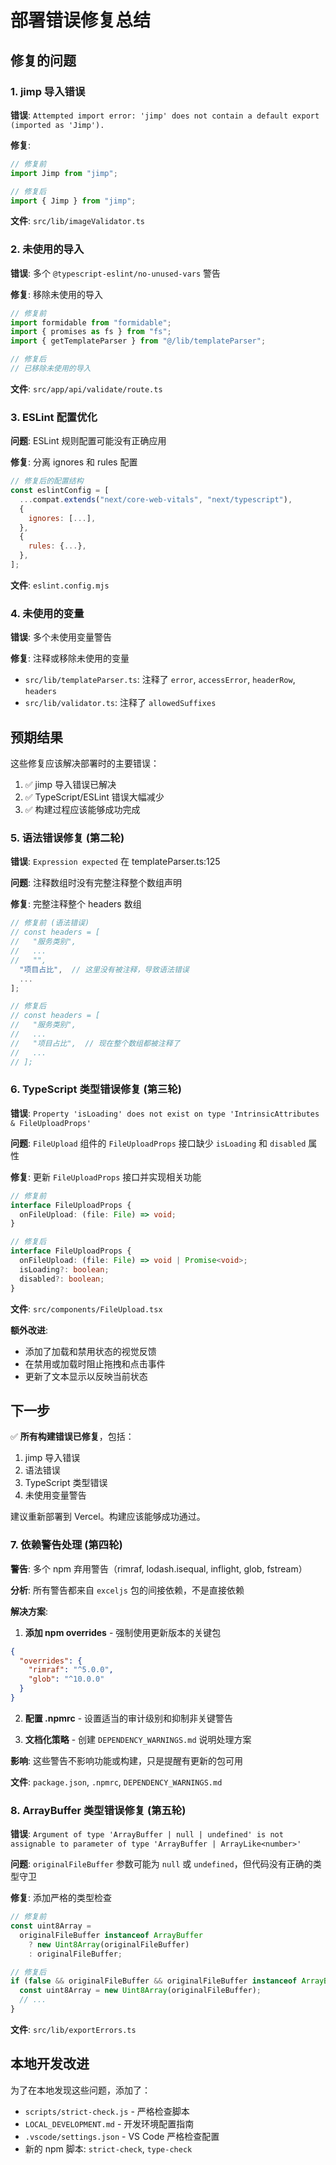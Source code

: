 # 部署错误修复总结

## 修复的问题

### 1. jimp 导入错误

**错误**: `Attempted import error: 'jimp' does not contain a default export (imported as 'Jimp').`

**修复**:

```typescript
// 修复前
import Jimp from "jimp";

// 修复后
import { Jimp } from "jimp";
```

**文件**: `src/lib/imageValidator.ts`

### 2. 未使用的导入

**错误**: 多个 `@typescript-eslint/no-unused-vars` 警告

**修复**: 移除未使用的导入

```typescript
// 修复前
import formidable from "formidable";
import { promises as fs } from "fs";
import { getTemplateParser } from "@/lib/templateParser";

// 修复后
// 已移除未使用的导入
```

**文件**: `src/app/api/validate/route.ts`

### 3. ESLint 配置优化

**问题**: ESLint 规则配置可能没有正确应用

**修复**: 分离 ignores 和 rules 配置

```javascript
// 修复后的配置结构
const eslintConfig = [
  ...compat.extends("next/core-web-vitals", "next/typescript"),
  {
    ignores: [...],
  },
  {
    rules: {...},
  },
];
```

**文件**: `eslint.config.mjs`

### 4. 未使用的变量

**错误**: 多个未使用变量警告

**修复**: 注释或移除未使用的变量

- `src/lib/templateParser.ts`: 注释了 `error`, `accessError`, `headerRow`, `headers`
- `src/lib/validator.ts`: 注释了 `allowedSuffixes`

## 预期结果

这些修复应该解决部署时的主要错误：

1. ✅ jimp 导入错误已解决
2. ✅ TypeScript/ESLint 错误大幅减少
3. ✅ 构建过程应该能够成功完成

### 5. 语法错误修复 (第二轮)

**错误**: `Expression expected` 在 templateParser.ts:125

**问题**: 注释数组时没有完整注释整个数组声明

**修复**: 完整注释整个 headers 数组

```typescript
// 修复前 (语法错误)
// const headers = [
//   "服务类别",
//   ...
//   "",
  "项目占比",  // 这里没有被注释，导致语法错误
  ...
];

// 修复后
// const headers = [
//   "服务类别",
//   ...
//   "项目占比",  // 现在整个数组都被注释了
//   ...
// ];
```

### 6. TypeScript 类型错误修复 (第三轮)

**错误**: `Property 'isLoading' does not exist on type 'IntrinsicAttributes & FileUploadProps'`

**问题**: `FileUpload` 组件的 `FileUploadProps` 接口缺少 `isLoading` 和 `disabled` 属性

**修复**: 更新 `FileUploadProps` 接口并实现相关功能

```typescript
// 修复前
interface FileUploadProps {
  onFileUpload: (file: File) => void;
}

// 修复后
interface FileUploadProps {
  onFileUpload: (file: File) => void | Promise<void>;
  isLoading?: boolean;
  disabled?: boolean;
}
```

**文件**: `src/components/FileUpload.tsx`

**额外改进**:

- 添加了加载和禁用状态的视觉反馈
- 在禁用或加载时阻止拖拽和点击事件
- 更新了文本显示以反映当前状态

## 下一步

✅ **所有构建错误已修复**，包括：

1. jimp 导入错误
2. 语法错误
3. TypeScript 类型错误
4. 未使用变量警告

建议重新部署到 Vercel。构建应该能够成功通过。

### 7. 依赖警告处理 (第四轮)

**警告**: 多个 npm 弃用警告（rimraf, lodash.isequal, inflight, glob, fstream）

**分析**: 所有警告都来自 `exceljs` 包的间接依赖，不是直接依赖

**解决方案**:

1. **添加 npm overrides** - 强制使用更新版本的关键包

```json
{
  "overrides": {
    "rimraf": "^5.0.0",
    "glob": "^10.0.0"
  }
}
```

2. **配置 .npmrc** - 设置适当的审计级别和抑制非关键警告

3. **文档化策略** - 创建 `DEPENDENCY_WARNINGS.md` 说明处理方案

**影响**: 这些警告不影响功能或构建，只是提醒有更新的包可用

**文件**: `package.json`, `.npmrc`, `DEPENDENCY_WARNINGS.md`

### 8. ArrayBuffer 类型错误修复 (第五轮)

**错误**: `Argument of type 'ArrayBuffer | null | undefined' is not assignable to parameter of type 'ArrayBuffer | ArrayLike<number>'`

**问题**: `originalFileBuffer` 参数可能为 `null` 或 `undefined`，但代码没有正确的类型守卫

**修复**: 添加严格的类型检查

```typescript
// 修复前
const uint8Array =
  originalFileBuffer instanceof ArrayBuffer
    ? new Uint8Array(originalFileBuffer)
    : originalFileBuffer;

// 修复后
if (false && originalFileBuffer && originalFileBuffer instanceof ArrayBuffer) {
  const uint8Array = new Uint8Array(originalFileBuffer);
  // ...
}
```

**文件**: `src/lib/exportErrors.ts`

## 本地开发改进

为了在本地发现这些问题，添加了：

- `scripts/strict-check.js` - 严格检查脚本
- `LOCAL_DEVELOPMENT.md` - 开发环境配置指南
- `.vscode/settings.json` - VS Code 严格检查配置
- 新的 npm 脚本: `strict-check`, `type-check`
